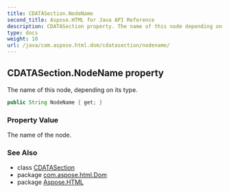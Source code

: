 ```yaml
---
title: CDATASection.NodeName
second_title: Aspose.HTML for Java API Reference
description: CDATASection property. The name of this node depending on its type
type: docs
weight: 10
url: /java/com.aspose.html.dom/cdatasection/nodename/
---
```

## CDATASection.NodeName property

The name of this node, depending on its type.

```java
public String NodeName { get; }
```

### Property Value

The name of the node.

### See Also

* class [CDATASection](../)
* package [com.aspose.html.Dom](../../cdatasection/)
* package [Aspose.HTML](../../../)

